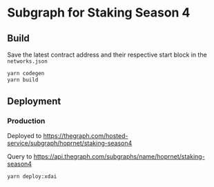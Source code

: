 # Subgraph for Staking Season 4

## Build
Save the latest contract address and their respective start block in the `networks.json`

```sh
yarn codegen
yarn build
```

## Deployment

### Production
Deployed to https://thegraph.com/hosted-service/subgraph/hoprnet/staking-season4

Query to https://api.thegraph.com/subgraphs/name/hoprnet/staking-season4

```sh
yarn deploy:xdai
```